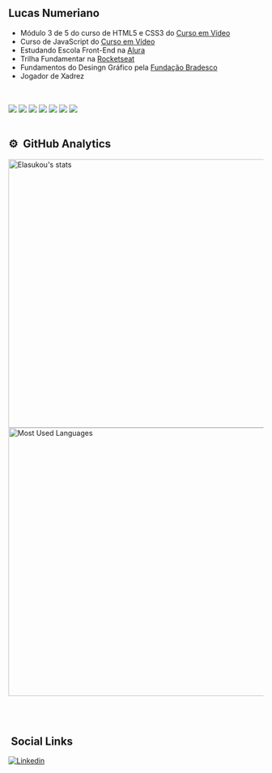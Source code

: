 ## Lucas Numeriano

- Módulo 3 de 5 do curso de HTML5 e CSS3 do [Curso em Vídeo](https://www.cursoemvideo.com/curso/html5-css3-modulo1/) 
- Curso de JavaScript do [Curso em Vídeo](https://www.cursoemvideo.com/curso/javascript/)
- Estudando Escola Front-End na [Alura](https://www.alura.com.br/cursos-online-front-end)
- Trilha Fundamentar na [Rocketseat](https://www.rocketseat.com.br/discover)
- Fundamentos do Desingn Gráfico pela [Fundação Bradesco](https://www.ev.org.br/)
- Jogador de Xadrez

<br><br>
![](https://img.shields.io/badge/HTML5-E34F26?style=for-the-badge&logo=html5&logoColor=white)
![](https://img.shields.io/badge/CSS3-1572B6?style=for-the-badge&logo=css3&logoColor=white)
![](https://img.shields.io/badge/JavaScript-323330?style=for-the-badge&logo=javascript&logoColor=F7DF1E)
![](https://img.shields.io/badge/Git-F05032?style=for-the-badge&logo=git&logoColor=white)
![](https://img.shields.io/badge/GitHub-181717?style=for-the-badge&logo=github&logoColor=white)
![](https://img.shields.io/badge/Microsoft-666666?style=for-the-badge&logo=microsoft&logoColor=white)
![](https://img.shields.io/badge/-VS%20Code-2c2c32?style=for-the-badge&logo=visual-studio-code&logoColor=007ACC)
<br><br>

## ⚙️ &nbsp;GitHub Analytics
<p align="left">
<img width="530em" src="https://github-readme-stats.vercel.app/api?username=Elasukou&show_icons=true&theme=synthwave" alt="Elasukou's stats"/>
  
<img width="530em" src="https://github-readme-stats.vercel.app/api/top-langs/?username=Elasukou&layout=compact&theme=synthwave" alt="Most Used Languages"/>
</p>

<br><br>

## &nbsp;Social Links
[![Linkedin](https://img.shields.io/badge/LinkedIn-0077B5?style=for-the-badge&logo=linkedin&logoColor=white)](https://www.linkedin.com/in/lucas-numeriano-4a249a238/) 
